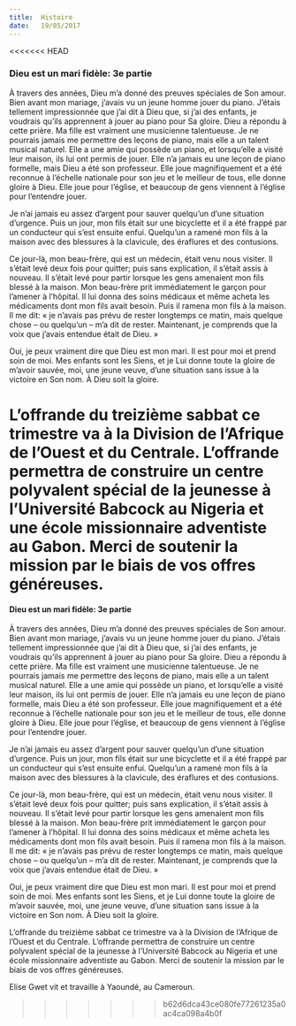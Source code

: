 ```yaml
---
title:  Histoire
date:   19/05/2017
---
```


<<<<<<< HEAD
### Dieu est un mari fidèle: 3e partie

À travers des années, Dieu m’a donné des preuves spéciales de Son amour.  Bien avant mon mariage, j’avais vu un jeune homme jouer du piano. J’étais  tellement impressionnée que j’ai dit à Dieu que, si j’ai des enfants, je  voudrais qu’ils apprennent à jouer au piano pour Sa gloire. Dieu a répondu à  cette prière. Ma fille est vraiment une musicienne talentueuse. Je ne pourrais  jamais me permettre des leçons de piano, mais elle a un talent musical  naturel. Elle a une amie qui possède un piano, et lorsqu’elle a visité leur  maison, ils lui ont permis de jouer. Elle n’a jamais eu une leçon de piano  formelle, mais Dieu a été son professeur. Elle joue magnifiquement et a été  reconnue à l’échelle nationale pour son jeu et le meilleur de tous, elle donne gloire à Dieu. Elle joue pour l’église, et beaucoup de gens viennent à l’église  pour l’entendre jouer. 

Je n’ai jamais eu assez d’argent pour sauver quelqu’un d’une situation  d’urgence. Puis un jour, mon fils était sur une bicyclette et il a été frappé par  un conducteur qui s’est ensuite enfui. Quelqu’un a ramené mon fils à la  maison avec des blessures à la clavicule, des éraflures et des contusions. 

Ce jour-là, mon beau-frère, qui est un médecin, était venu nous visiter. Il  s’était levé deux fois pour quitter; puis sans explication, il s’était assis à  nouveau. Il s’était levé pour partir lorsque les gens amenaient mon fils blessé  à la maison. Mon beau-frère prit immédiatement le garçon pour l’amener à  l’hôpital. Il lui donna des soins médicaux et même acheta les médicaments  dont mon fils avait besoin. Puis il ramena mon fils à la maison. Il me dit: « je  n’avais pas prévu de rester longtemps ce matin, mais quelque chose – ou quelqu’un – m’a dit de rester. Maintenant, je comprends que la voix que  j’avais entendue était de Dieu. » 

Oui, je peux vraiment dire que Dieu est mon mari. Il est pour moi et prend soin de moi. Mes enfants sont les Siens, et je Lui donne toute la gloire de  m’avoir sauvée, moi, une jeune veuve, d’une situation sans issue à la victoire  en Son nom. À Dieu soit la gloire. 

L’offrande du treizième sabbat ce trimestre va à la Division de l’Afrique de  l’Ouest et du Centrale. L’offrande permettra de construire un centre  polyvalent spécial de la jeunesse à l’Université Babcock au Nigeria et une  école missionnaire adventiste au Gabon. Merci de soutenir la mission par le  biais de vos offres généreuses. 
=======
#### Dieu est un mari fidèle: 3e partie

À travers des années, Dieu m’a donné des preuves spéciales de Son amour. Bien avant mon mariage, j’avais vu un jeune homme jouer du piano. J’étais tellement impressionnée que j’ai dit à Dieu que, si j’ai des enfants, je voudrais qu’ils apprennent à jouer au piano pour Sa gloire. Dieu a répondu à cette prière. Ma fille est vraiment une musicienne talentueuse. Je ne pourrais jamais me permettre des leçons de piano, mais elle a un talent musical naturel. Elle a une amie qui possède un piano, et lorsqu’elle a visité leur maison, ils lui ont permis de jouer. Elle n’a jamais eu une leçon de piano formelle, mais Dieu a été son professeur. Elle joue magnifiquement et a été reconnue à l’échelle nationale pour son jeu et le meilleur de tous, elle donne gloire à Dieu. Elle joue pour l’église, et beaucoup de gens viennent à l’église pour l’entendre jouer.

Je n’ai jamais eu assez d’argent pour sauver quelqu’un d’une situation d’urgence. Puis un jour, mon fils était sur une bicyclette et il a été frappé par un conducteur qui s’est ensuite enfui. Quelqu’un a ramené mon fils à la maison avec des blessures à la clavicule, des éraflures et des contusions.

Ce jour-là, mon beau-frère, qui est un médecin, était venu nous visiter. Il s’était levé deux fois pour quitter; puis sans explication, il s’était assis à nouveau. Il s’était levé pour partir lorsque les gens amenaient mon fils blessé à la maison. Mon beau-frère prit immédiatement le garçon pour l’amener à l’hôpital. Il lui donna des soins médicaux et même acheta les médicaments dont mon fils avait besoin. Puis il ramena mon fils à la maison. Il me dit: « je n’avais pas prévu de rester longtemps ce matin, mais quelque chose – ou quelqu’un – m’a dit de rester. Maintenant, je comprends que la voix que j’avais entendue était de Dieu. »

Oui, je peux vraiment dire que Dieu est mon mari. Il est pour moi et prend soin de moi. Mes enfants sont les Siens, et je Lui donne toute la gloire de m’avoir sauvée, moi, une jeune veuve, d’une situation sans issue à la victoire en Son nom. À Dieu soit la gloire.

L’offrande du treizième sabbat ce trimestre va à la Division de l’Afrique de l’Ouest et du Centrale. L’offrande permettra de construire un centre polyvalent spécial de la jeunesse à l’Université Babcock au Nigeria et une école missionnaire adventiste au Gabon. Merci de soutenir la mission par le biais de vos offres généreuses.

Elise Gwet vit et travaille à Yaoundé, au Cameroun.
>>>>>>> b62d6dca43ce080fe77261235a0ac4ca098a4b0f
